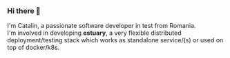 ### Hi there 👋

I'm Catalin, a passionate software developer in test from Romania.   
I'm involved in developing **estuary**, a very flexible distributed deployment/testing stack which works as standalone service/(s) or used on top of docker/k8s. 
